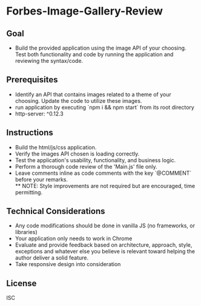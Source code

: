 # Forbes-Image-Gallery-Review

## Goal
  <ul>
    <li>Build the provided application using the image API of your choosing. Test both functionality and code by running the application and reviewing the syntax/code.</li>
  </ul>

## Prerequisites
  <ul>
    <li>Identify an API that contains images related to a theme of your choosing. Update the code to utilize these images.</li>
    <li>run application by executing `npm i && npm start` from its root directory</li>
    <li>http-server: ^0.12.3</li>
  </ul>
    
## Instructions
   <ul>
      <li>Build the html/js/css application.</li>
      <li>Verify the images API chosen is loading correctly.</li>
      <li>Test the application's usability, functionality, and business logic.</li>
      <li>Perform a thorough code review of the 'Main.js' file only.</li>
      <li>Leave comments inline as code comments with the key `@COMMENT` before your remarks.</li>
      ** NOTE: Style improvements are not required but are encouraged, time permitting.<br>
  </ul>
  
## Technical Considerations
  <ul>
      <li>Any code modifications should be done in vanilla JS (no frameworks, or libraries)</li>
      <li>Your application only needs to work in Chrome</li>
      <li>Evaluate and provide feedback based on architecture, approach, style, exceptions and whatever else you believe is relevant toward helping the author    deliver a solid feature.</li>
      <li>Take responsive design into consideration</li>
  </ul>

## License
ISC
